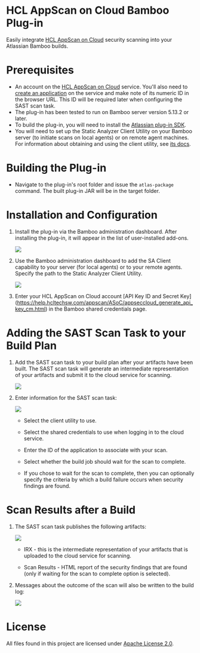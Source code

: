 # HCL AppScan on Cloud Bamboo Plug-in

Easily integrate [HCL AppScan on Cloud](https://cloud.appscan.com/) security scanning into your Atlassian Bamboo builds.

# Prerequisites

- An account on the [HCL AppScan on Cloud](https://cloud.appscan.com/) service. You'll also need to [create an application](https://help.hcltechsw.com/appscan/ASoC/ent_create_application.html) on the service and make note of its numeric ID in the browser URL. This ID will be required later when configuring the SAST scan task.
- The plug-in has been tested to run on Bamboo server version 5.13.2 or later.
- To build the plug-in, you will need to install the [Atlassian plug-in SDK](https://developer.atlassian.com/docs/getting-started).
- You will need to set up the Static Analyzer Client Utility on your Bamboo server (to initiate scans on local agents) or on remote agent machines. For information about obtaining and using the client utility, see [its docs](https://help.hcltechsw.com/appscan/ASoC/src_scanning.html).

# Building the Plug-in

- Navigate to the plug-in's root folder and issue the `atlas-package` command. The built plug-in JAR will be in the target folder.

# Installation and Configuration

1. Install the plug-in via the Bamboo administration dashboard. After installing the plug-in, it will appear in the list of user-installed add-ons.

   ![](https://github.com/AppSecDev/asoc-bamboo-plugin/blob/master/images/install1.png)

2. Use the Bamboo administration dashboard to add the SA Client capability to your server (for local agents) or to your remote agents. Specify the path to the Static Analyzer Client Utility.

   ![](https://github.com/AppSecDev/asoc-bamboo-plugin/blob/master/images/install2.png)

3. Enter your HCL AppScan on Cloud account [API Key ID and Secret Key] (https://help.hcltechsw.com/appscan/ASoC/appseccloud_generate_api_key_cm.html) in the Bamboo shared credentials page.

# Adding the SAST Scan Task to your Build Plan

1. Add the SAST scan task to your build plan after your artifacts have been built. The SAST scan task will generate an intermediate representation of your artifacts and submit it to the cloud service for scanning.

   ![](https://github.com/hclproducts/asoc-bamboo-plugin/blob/master/images/task1.png)

2. Enter information for the SAST scan task:

   ![](https://github.com/hclproducts/asoc-bamboo-plugin/blob/master/images/task2.png)

   - Select the client utility to use.
   
   - Select the shared credentials to use when logging in to the cloud service.
   
   - Enter the ID of the application to associate with your scan.
   
   - Select whether the build job should wait for the scan to complete.
   
   - If you chose to wait for the scan to complete, then you can optionally specify the criteria by which a build failure occurs when security findings are found.

# Scan Results after a Build

1. The SAST scan task publishes the following artifacts:

   ![](https://github.com/hclproducts/asoc-bamboo-plugin/blob/master/images/result1.png)

   - IRX - this is the intermediate representation of your artifacts that is uploaded to the cloud service for scanning.
   
   - Scan Results - HTML report of the security findings that are found (only if waiting for the scan to complete option is selected).

2. Messages about the outcome of the scan will also be written to the build log:

   ![](https://github.com/hclproducts/asoc-bamboo-plugin/blob/master/images/result2.png)

# License

All files found in this project are licensed under [Apache License 2.0](LICENSE).
